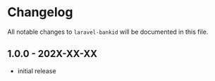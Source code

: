 # Changelog

All notable changes to `laravel-bankid` will be documented in this file.

## 1.0.0 - 202X-XX-XX

- initial release
